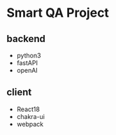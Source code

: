 # Smart QA Project
## backend
 - python3
 - fastAPI
 - openAI
## client
 - React18
 - chakra-ui
 - webpack